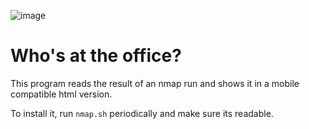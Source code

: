 ![image](http://newsletter.magnet.me/signature/logo.png)

# Who's at the office?

This program reads the result of an nmap run and shows it in a mobile compatible html version.

To install it, run `nmap.sh` periodically and make sure its readable.

